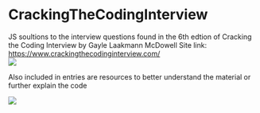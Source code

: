# CrackingTheCodingInterview

 JS soultions to the interview questions found in the 6th edtion of Cracking the Coding Interview by Gayle Laakmann McDowell
Site link: https://www.crackingthecodinginterview.com/
<br/>
 ![](https://github.com/lisabroadhead/CrackingTheCodingInterview/blob/main/41oYsXjLvZL._SX348_BO1%2C204%2C203%2C200_.jpg) 
 <br/>
 
 Also included in entries are resources to better understand the material or further explain the code
 
 
 ![](https://github.com/lisabroadhead/CrackingTheCodingInterview/blob/main/0_G2xt1UgNhlPASYz5.jpeg) 
 

